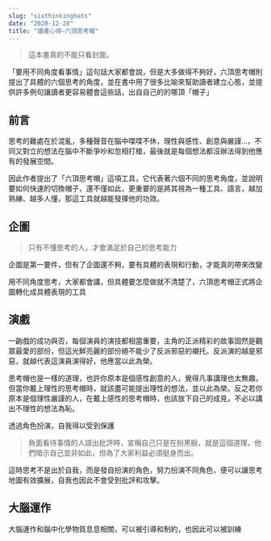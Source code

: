 ```yaml
---
slug: "sixthinkinghats"
date: "2020-12-28"
title: "讀書心得―六頂思考帽"
---
```


> 這本書真的不能只看封面。

「要用不同角度看事情」這句話大家都會說，但是大多做得不夠好，六頂思考帽則提出了具體的六個思考的角度，並在書中用了很多比喻來幫助讀者建立心態，並提供許多例句讓讀者更容易體會這些話，出自自己的的哪頂「帽子」

## 前言

思考的難處在於混亂，多種聲音在腦中喋喋不休，理性與感性、創意與嚴謹...，不同又對立的想法在腦中不斷爭吵和忽相打槍，最後就是每個想法都沒辦法得到他應有的發展空間。

因此作者提出了「六頂思考帽」這項工具，它代表著六個不同的思考角度，並說明要如何快速的切換帽子，還不僅如此，更重要的是將其視為一種工具、語言，越加熟練、越多人懂，那這工具就越能發揮他的功效。

## 企圖

> 只有不懂思考的人，才會滿足於自己的思考能力

企圖是第一要件，但有了企圖還不夠，要有具體的表現和行動，才能真的帶來改變

用不同角度思考，大家都會講，但具體要怎麼做就不清楚了，六頂思考帽正式將企圖轉化成具體表現的工具


## 演戲

一齣戲的成功與否，每個演員的演技都相當重要，主角的正派精彩的故事固然是觀眾最愛的部份，但這光鮮亮麗的部份絕不能少了反派邪惡的襯托。反派演的越是邪惡，就越代表這演員演得好，他應當以此為榮。

思考帽也是一樣的道理，也許你原本是個感性創意的人，覺得凡事講理也太無趣，但當你戴上理性的思考帽時，就該盡可能提出理性的想法，並以此為榮。反之若你原本是個理性嚴謹的人，在戴上感性的思考帽時，也該放下自己的成見，不必以講出不理性的想法為恥。

透過角色扮演，自我得以受到保護

> 負面看待事情的人語出批評時，宣稱自己只是在扮黑臉，就是這個道理，他們暗示自己並非如此，但為了大家利益必須挺身而出。

這時思考不是出於自我，而是發自扮演的角色，努力扮演不同角色，便可以讓思考地圖有效擴展，自我也因此不會受到批評和攻擊。


## 大腦運作

大腦運作和腦中化學物質息息相關，可以被引導和制約，也因此可以被訓練

